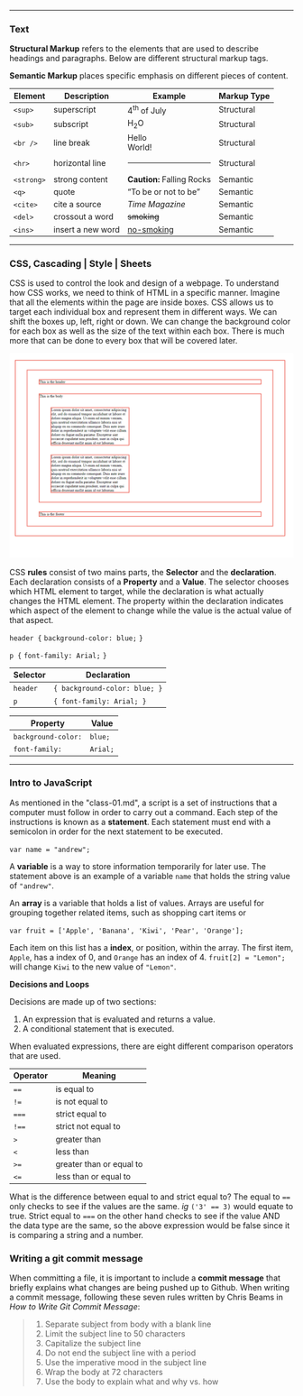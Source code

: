 
---

### Text 

**Structural Markup** refers to the  elements that are used to describe headings and paragraphs. Below are different structural markup tags. 

**Semantic Markup** places specific emphasis on different pieces of content. 



| Element    | Description       | Example                                 | Markup Type |
| ---------- | ----------------- | --------------------------------------- | ----------- |
| `<sup>`    | superscript       | 4<sup>th</sup> of July                  | Structural  |
| `<sub>`    | subscript         | H<sub>2</sub>O                          | Structural  |
| `<br />`   | line break        | Hello<br />World!                       | Structural  |
| `<hr>`     | horizontal line   | <hr />                                  | Structural  |
| `<strong>` | strong content    | <strong>Caution:</strong> Falling Rocks | Semantic    |
| `<q>`      | quote             | <q>To be or not to be</q>               | Semantic    |
| `<cite>`   | cite a source     | <cite>Time Magazine</cite>              | Semantic    |
| `<del>`    | crossout a word   | <del>smoking</del>                      | Semantic    |
| `<ins>`    | insert a new word | <ins>no-smoking</ins>                   | Semantic    |

---

### CSS, Cascading | Style | Sheets 

CSS is used to control the look and design of a webpage. To understand how CSS works, we need to think of HTML in a specific manner. Imagine that all the elements within the page are inside boxes. CSS allows us to target each individual box and represent them in different ways. We can shift the boxes up, left, right or down. We can change the background color for each box as well as the size of the text within each box. There is much more that can be done to every box that will be covered later. 

![HTML boxes example](../images/htmlBoxes.png)

CSS **rules** consist of two mains parts, the **Selector** and the **declaration**. Each declaration consists of a **Property** and a **Value**. The selector chooses which HTML element to target, while the declaration is what actually changes the HTML element. The property within the declaration indicates which aspect of the element to change while the value is the actual value of that aspect. 

`header {`
`background-color: blue;`
`}`

`p {`
`font-family: Arial;`
`}`

| Selector | Declaration                   |
| -------- | ----------------------------- |
| `header` | `{ background-color: blue; }` |
| `p`      | `{ font-family: Arial; }`     |

 | Property            | Value    |
 | ------------------- | -------- |
 | `background-color:` | `blue;`  |
 | `font-family:`      | `Arial;` |

 ---

 ### Intro to JavaScript 

 As mentioned in the "class-01.md", a script is a set of instructions that a computer must follow in order to carry out a command. Each step of the instructions is known as a **statement**. Each statement must end with a semicolon in order for the next statement to be executed. 

 `var name = "andrew";`

A **variable** is a way to store information temporarily for later use. The statement above is an example of a variable `name` that holds the string value of `"andrew"`. 

 An **array** is a variable that holds a list of values. Arrays are useful for grouping together related items, such as shopping cart items or 

 `var fruit = ['Apple', 'Banana', 'Kiwi', 'Pear', 'Orange'];`

 Each item on this list has a **index**, or position, within the array. The first item, `Apple`, has a index of 0, and `Orange` has an index of 4. `fruit[2] = "Lemon";` will change `Kiwi` to the new value of `"Lemon"`. 

**Decisions and Loops**

Decisions are made up of two sections:

1. An expression that is evaluated and returns a value. 
2. A conditional statement that is executed.

When evaluated expressions, there are eight different comparison operators that are used. 

| Operator | Meaning                  |
| -------- | ------------------------ |
| `==`     | is equal to              |
| `!=`     | is not equal to          |
| `===`    | strict equal to          |
| `!==`    | strict not equal to      |
| `>`      | greater than             |
| `<`      | less than                |
| `>=`     | greater than or equal to |
| `<=`     | less than or equal to    |

What is the difference between equal to and strict equal to? The equal to `==` only checks to see if the values are the same. *ig* `('3' == 3)` would equate to true. Strict equal to `===` on the other hand checks to see if the value AND the data type are the same, so the above expression would be false since it is comparing a string and a number. 

### Writing a git commit message 

When committing a file, it is important to include a **commit message** that briefly explains what changes are being pushed up to Github. When writing a commit message, following these seven rules written by Chris Beams in *How to Write Git Commit Message*:

> 1. Separate subject from body with a blank line
> 2. Limit the subject line to 50 characters
> 3. Capitalize the subject line
> 4. Do not end the subject line with a period
> 5. Use the imperative mood in the subject line
> 6. Wrap the body at 72 characters
> 7. Use the body to explain what and why vs. how
